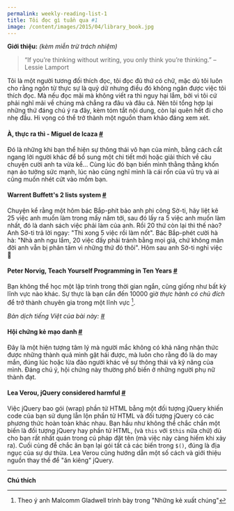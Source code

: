 ```yaml
---
permalink: weekly-reading-list-1
title: Tôi đọc gì tuần qua #1
image: /content/images/2015/04/library_book.jpg
---
```


**Giới thiệu:** *(kèm miễn trừ trách nhiệm)*

> “If you’re thinking without writing, you only think you’re thinking.” – Lessie Lamport

Tôi là một người tương đối thích đọc, tôi đọc đủ thứ có chữ, mặc dù tôi luôn cho rằng ngôn từ thực sự là quỷ dữ nhưng điều đó không ngăn được việc tôi thích đọc. Mà nếu đọc mãi mà không viết ra thì nguy hại lắm, bởi vì tôi cứ phải nghĩ mãi về chúng mà chẳng ra đâu và đâu cả. Nên tôi tổng hợp lại những thứ đáng chú ý ra đây, kèm tóm tắt nội dung, còn lại quên hết đi cho nhẹ đầu. Hi vọng có thể trở thành một nguồn tham khảo đáng xem xét.


#### À, thực ra thì -  Miguel de Icaza [#](http://tirania.org/blog/archive/2011/Feb-17.html)

Đó là những khi bạn thể hiện sự thông thái vô hạn của mình, bằng cách cắt ngang lời người khác để bổ sung một chi tiết mới hoặc giải thích về câu chuyện cười anh ta vừa kể... Cùng lúc đó bạn biến mình thằng thằng khốn nạn ảo tưởng sức mạnh, lúc nào cũng nghĩ mình là cái rốn của vũ trụ và ai cũng muốn nhét cứt vào mồm bạn.

#### Warrent Buffett's 2 lists system [#](http://lifehacker.com/prioritize-your-goals-with-warren-buffetts-two-list-sys-1639146039)

Chuyện kể rằng một hôm bác Bắp-phít bảo anh phi công Sờ-ti, hãy liệt kê 25 việc anh muốn làm trong mấy năm tới, sau đó lấy ra 5 việc anh muốn làm nhất, đó là danh sách việc phải làm của anh. Rồi 20 thứ còn lại thì thế nào? Anh Sờ-ti trả lời ngay: "Thì xong 5 việc rồi làm nốt". Bác Bắp-phét cười hà hà: "Nhà anh ngu lắm, 20 việc đấy phải tránh bằng mọi giá, chứ không mãn đời anh vẫn bị phân tâm vì những thứ đó thôi". Hôm sau anh Sờ-ti nghỉ việc :monkey:

#### Peter Norvig, Teach Yourself Programming in Ten Years [#](http://norvig.com/21-days.html)

Bạn không thể học một lập trình trong thời gian ngắn, cũng giống như bất kỳ lĩnh vực nào khác. Sự thực là bạn cần đến 10000 giờ *thực hành có chủ đích* để trở thành chuyên gia trong một lĩnh vực [^n].

*Bản dịch tiếng Việt của bài này: [#]( http://kipalog.com/posts/dcTpT3eM-1lY-fYOrQNp0Q)*

#### Hội chứng kẻ mạo danh [#](http://en.wikipedia.org/wiki/Impostor_syndrome)
Đây là một hiện tượng tâm lý mà người mắc không có khả năng nhận thức được những thành quả mình gặt hái được, mà luôn cho rằng đó là do may mắn, đúng lúc hoặc lừa đảo người khác về sự thông thái và kỹ năng của mình. Đáng chú ý, hội chứng này thường phổ biến ở những người phụ nữ thành đạt.


#### Lea Verou, jQuery considered harmful [#](http://lea.verou.me/2015/04/jquery-considered-harmful/)

Việc jQuery bao gói (wrap) phần tử HTML bẳng một đối tượng jQuery khiến code của bạn sử dụng lẫn lộn phần tử HTML và đối tượng jQuery có các phương thức hoàn toàn khác nhau. Bạn hầu như không thể chắc chắn một biến là đối tượng jQuery hay phần tử HTML, (và `this` với `$this` nữa chứ) dù cho bạn rất nhất quán trong cú pháp đặt tên (mà việc này càng hiếm khi xảy ra). Cuối cùng để chắc ăn bạn lại gói tất cả các biến trong `$()`, đúng là địa ngục của sự dư thừa. Lea Verou cũng hướng dẫn một số cách và giới thiệu nguồn thay thế để "ăn kiêng" jQuery.


---
**Chú thích**

[^n]: Theo ý anh Malcomm Gladwell trình bày trong "Những kẻ xuất chúng"
